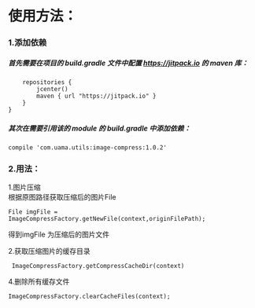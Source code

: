 # 使用方法：

### 1.添加依赖  
##### 首先需要在项目的 build.gradle 文件中配置 https://jitpack.io 的 maven 库：
```allprojects {
    repositories {
        jcenter()
        maven { url "https://jitpack.io" }
    }
}
```
##### 其次在需要引用该的 module 的 build.gradle 中添加依赖：
```
compile 'com.uama.utils:image-compress:1.0.2'
```
### 2.用法：
  1.图片压缩  
 根据原图路径获取压缩后的图片File
```
File imgFile = ImageCompressFactory.getNewFile(context,originFilePath);
```
 得到imgFile 为压缩后的图片文件

 2.获取压缩图片的缓存目录
```
 ImageCompressFactory.getCompressCacheDir(context)
 ```
4.删除所有缓存文件
 ```
 ImageCompressFactory.clearCacheFiles(context);
 ```




